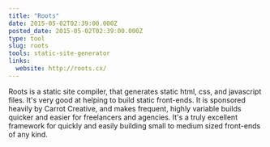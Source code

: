 ```yaml
---
title: "Roots"
date: 2015-05-02T02:39:00.000Z
posted_date: 2015-05-02T02:39:00.000Z
type: tool
slug: roots
tools: static-site-generator
links:
  website: http://roots.cx/
---
```

Roots is a static site compiler, that generates static html, css, and javascript files. It's very good at helping to build static front-ends. It is sponsored heavily by Carrot Creative, and makes frequent, highly variable builds quicker and easier for freelancers and agencies. It's a truly excellent framework for quickly and easily building small to medium sized front-ends of any kind.




